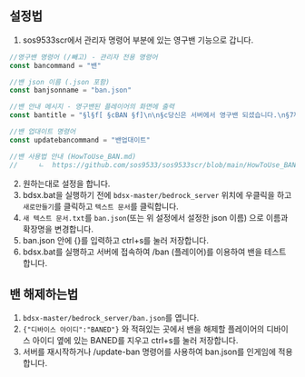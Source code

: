 ## 설정법 

1. sos9533scr에서 관리자 명령어 부분에 있는 영구밴 기능으로 갑니다.
```ts
//영구밴 명령어 (/빼고) - 관리자 전용 명령어
const bancommand = "밴"

//밴 json 이름 (.json 포함)
const banjsonname = "ban.json"

//밴 안내 메시지 - 영구밴된 플레이어의 화면에 출력
const bantitle = "§l§f[ §cBAN §f]\n\n§c당신은 서버에서 영구밴 되셨습니다.\n§7재접속이 불가능합니다."

//밴 업대이트 명령어
const updatebancommand = "밴업대이트"

//밴 사용법 안내 (HowToUse_BAN.md)
//     ㄴ  https://github.com/sos9533/sos9533scr/blob/main/HowToUse_BAN.md
```
2. 원하는대로 설정을 합니다.
3. bdsx.bat을 실행하기 전에 `bdsx-master/bedrock_server` 위치에 우클릭을 하고 `새로만들기`를 클릭하고 `텍스트 문서`를 클릭합니다.
4. `새 텍스트 문서.txt`를 `ban.json`(또는 위 설정에서 설정한 json 이름) 으로 이름과 확장명을 변경합니다.
5. ban.json 안에 {}를 입력하고 ctrl+s를 눌러 저장합니다.
6. bdsx.bat를 실행하고 서버에 접속하여 /ban (플레이어)를 이용하여 밴을 테스트 합니다.

## 밴 해제하는법

1. `bdsx-master/bedrock_server/ban.json`를 엽니다.
2. `{"디바이스 아이디":"BANED"}` 와 적혀있는 곳에서 밴을 해제할 플레이어의 디바이스 아이디 옆에 있는 BANED를 지우고 ctrl+s를 눌러 저장합니다.
3. 서버를 재시작하거나 /update-ban 명령어를 사용하여 ban.json를 인게임에 적용합니다. 
